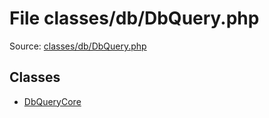 File classes/db/DbQuery.php
=========

Source: [classes/db/DbQuery.php](https://github.com/PrestaShop/PrestaShop/blob/1.6.0.11/classes/db/DbQuery.php)


Classes
-------

* [DbQueryCore](class.DbQueryCore.md)

